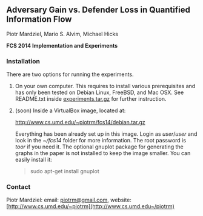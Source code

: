 ## Adversary Gain vs. Defender Loss in Quantified Information Flow
Piotr Mardziel, Mario S. Alvim, Michael Hicks

**FCS 2014 Implementation and Experiments**

### Installation

There are two options for running the experiments.

 1. On your own computer. This requires to install various
    prerequisites and has only been tested on Debian Linux, FreeBSD,
    and Mac OSX. See README.txt inside
    [experiments.tar.gz](experiments.tar.gz) for
    further instruction.

 2. (soon) Inside a VirtualBox image, located at:

    http://www.cs.umd.edu/~piotrm/fcs14/debian.tar.gz

    Everything has been already set up in this image. Login as
    *user*/*user* and look in the *~/fcs14* folder for more
    information. The root password is *toor* if you need it. The
    optional gnuplot package for generating the graphs in the paper is
    not installed to keep the image smaller. You can easily install
    it:

    > sudo apt-get install gnuplot

### Contact
Piotr Mardziel: email: [piotrm@gmail.com](mailto:piotrm@gmail.com),
website: [http://www.cs.umd.edu/~piotrm](http://www.cs.umd.edu~/piotrm)
